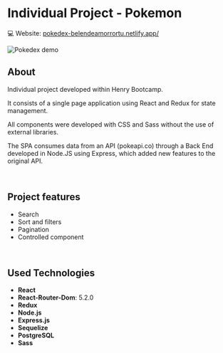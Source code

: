 # Individual Project - Pokemon

<p>💻 Website: <a href="https://pokedex-belendeamorrortu.netlify.app/" target="_blanck">pokedex-belendeamorrortu.netlify.app/<a/><p/>
<img src="https://user-images.githubusercontent.com/107082075/189945998-40bcabb9-4b8f-4701-acf1-e74001126931.gif" alt="Pokedex demo"/>

<br/>

## About

Individual project developed within Henry Bootcamp.

It consists of a single page application using React and Redux for state management. 

All components were developed with CSS and Sass without the use of external libraries.

The SPA consumes data from an API (pokeapi.co) through a Back End developed in Node.JS using Express, which added new features to the original API.

<br/>

## Project features 

- Search
- Sort and filters
- Pagination
- Controlled component

<br/>

## Used Technologies

- __React__
- __React-Router-Dom__: 5.2.0
- __Redux__
- __Node.js__
- __Express.js__
- __Sequelize__
- __PostgreSQL__
- __Sass__
